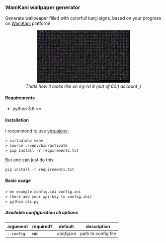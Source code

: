 ### WaniKani wallpaper generator

Generate wallpeaper filled with colorfull kanji signs, based on your progress on [WaniKani](https://www.wanikani.com/) platform!

<p align="center">
  <img alt="img-name" src="/examples/1.png" width="300">
  <br>
    <em>Thats how it looks like on my lvl 9 (out of 60!) account ;)</em>
</p>

#### Requirements

* python 3.6 <=

#### Installation

I recommend to use [virtualenv](https://www.pythonforbeginners.com/basics/how-to-use-python-virtualenv):
```
> virtualenv venv
> source ./venv/bin/activate
> pip install -r requirements.txt
```
But one can just do this:
```
pip install -r requirements.txt
```

#### Basic usage

```
> mv example.config.ini config.ini
> (here add your api-key to config.ini)
> python cli.py 
```

##### Available configuration cli options

| argument   | required? | default      | description         |
|------------|-----------|--------------|---------------------|
| `--config` | **no**    | _config.ini_ | path to config file |
